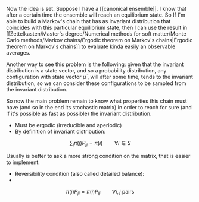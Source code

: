 Now the idea is set.
Suppose I have a [[canonical ensemble]]. I know that after a certain time the ensemble will reach an equilibrium state.
So If I'm able to build a Markov's chain that has as invariant distribution that coincides with this particular equilibrium state, then I can use the result in [[Zettelkasten/Master's degree/Numerical methods for soft matter/Monte Carlo methods/Markov chains/Ergodic theorem on Markov's chains|Ergodic theorem on Markov's chains]] to evaluate kinda easily an observable averages.

Another way to see this problem is the following: given that the invariant distribution is a state vector, and so a probability distribution, any configuration with state vector $\bar{\mu}$ , will after some time, tends to the invariant distribution, so we can consider these configurations to be sampled from the invariant distribution.

So now the main problem remain to know what properties this chain must have (and so in the end its stochastic matrix) in order to reach for sure (and if it's possible as fast as possible) the invariant distribution.

- Must be ergodic (irreducible and aperiodic)
- By definition of invariant distribution:

$$ \sum_j\pi(j)P_{ji}=\pi(i) \qquad \forall i\in S $$

Usually is better to ask a more strong condition on the matrix, that is easier to implement:
-  Reversibility condition (also called detailed balance):
- 
$$ \pi(j)P_{ji}=\pi(i)P_{ij} \qquad \forall i,j\ \text{pairs}$$



